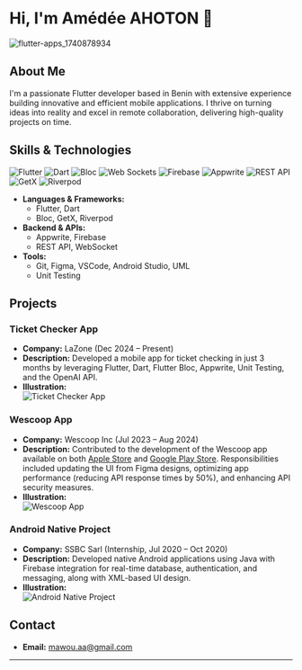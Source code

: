 # Hi, I'm Amédée AHOTON 👋

![flutter-apps_1740878934](https://github.com/user-attachments/assets/f5f783c5-a9ae-483f-81a9-09e9aeba43d3)

## About Me

I'm a passionate Flutter developer based in Benin with extensive experience building innovative and efficient mobile applications. I thrive on turning ideas into reality and excel in remote collaboration, delivering high-quality projects on time.

## Skills & Technologies
![Flutter](https://img.shields.io/badge/Flutter-02569B?style=for-the-badge&logo=flutter&logoColor=white)  ![Dart](https://img.shields.io/badge/Dart-0175C2?style=for-the-badge&logo=dart&logoColor=white)  ![Bloc](https://img.shields.io/badge/Bloc-004680?style=for-the-badge&logo=bloc&logoColor=white)  ![Web Sockets](https://img.shields.io/badge/Web%20Sockets-008FCC?style=for-the-badge&logo=websocket&logoColor=white)  ![Firebase](https://img.shields.io/badge/Firebase-FFCA28?style=for-the-badge&logo=firebase&logoColor=black)  ![Appwrite](https://img.shields.io/badge/Appwrite-F02E65?style=for-the-badge&logo=appwrite&logoColor=white)  ![REST API](https://img.shields.io/badge/REST%20API-005F99?style=for-the-badge&logo=api&logoColor=white)  ![GetX](https://img.shields.io/badge/GetX-4A90E2?style=for-the-badge&logo=getx&logoColor=white)  ![Riverpod](https://img.shields.io/badge/Riverpod-46A2F1?style=for-the-badge&logo=riverpod&logoColor=white)
- **Languages & Frameworks:**  
  - Flutter, Dart  
  - Bloc, GetX, Riverpod
- **Backend & APIs:**  
  - Appwrite, Firebase  
  - REST API, WebSocket
- **Tools:**  
  - Git, Figma, VSCode, Android Studio, UML  
  - Unit Testing


## Projects

### Ticket Checker App
- **Company:** LaZone (Dec 2024 – Present)  
- **Description:** Developed a mobile app for ticket checking in just 3 months by leveraging Flutter, Dart, Flutter Bloc, Appwrite, Unit Testing, and the OpenAI API.  
- **Illustration:**  
  ![Ticket Checker App](./A_modern_and_clean_illustration_representing_a_tic.png)

### Wescoop App
- **Company:** Wescoop Inc (Jul 2023 – Aug 2024)  
- **Description:** Contributed to the development of the Wescoop app available on both [Apple Store](https://apps.apple.com/be/app/wescoop/id1619366384) and [Google Play Store](https://play.google.com/store/apps/details?id=com.wescoop.app). Responsibilities included updating the UI from Figma designs, optimizing app performance (reducing API response times by 50%), and enhancing API security measures.  
- **Illustration:**  
  ![Wescoop App](./A_sleek_and_modern_illustration_of_a_ridesharing_m.png)

### Android Native Project
- **Company:** SSBC Sarl (Internship, Jul 2020 – Oct 2020)  
- **Description:** Developed native Android applications using Java with Firebase integration for real-time database, authentication, and messaging, along with XML-based UI design.  
- **Illustration:**  
  ![Android Native Project](./A_clean_and_simple_illustration_of_an_Android_nati.png)

## Contact

- **Email:** [mawou.aa@gmail.com](mailto:mawou.aa@gmail.com)

---


